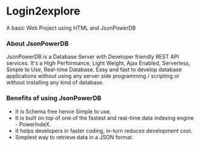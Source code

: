 # Login2explore
A basic Web Project using HTML and JsonPowerDB
### About JsonPowerDB
JsonPowerDB is a Database Server with Developer friendly REST API services. It's a High Performance, Light Weight, Ajax Enabled, Serverless, Simple to Use, Real-time Database. Easy and fast to develop database applications without using any server side programming / scripting or without installing any kind of database.
### Benefits of using JsonPowerDB
* It is Schema free hence Simple to use.<br/>
* It is built on top of one of the fastest and real-time data indexing engine - PowerIndeX.<br/>
* It helps developers in faster coding, in-turn reduces development cost.<br/>
* Simplest way to retrieve data in a JSON format.<br/>
